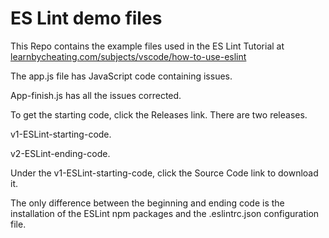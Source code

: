 # ES Lint demo files

This Repo contains the example files used in the ES Lint Tutorial at <a href="https://www.learnbycheating.com/subjects/vscode/how-to-use-eslint">learnbycheating.com/subjects/vscode/how-to-use-eslint</a>

The app.js file has JavaScript code containing issues.

App-finish.js has all the issues corrected.

To get the starting code, click the Releases link. There are two releases. 

v1-ESLint-starting-code.

v2-ESLint-ending-code.

Under the v1-ESLint-starting-code, click the Source Code link to download it. 

The only difference between the beginning and ending code is the installation of the ESLint npm packages and the .eslintrc.json configuration file.
